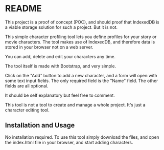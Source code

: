 # README
This project is a proof of concept (POC), and should proof that IndexedDB is a viable storage solution for such a project. But it is not.

This simple character profiling tool lets you define profiles for your story or movie characters. The tool makes use of IndexedDB, and therefore data is stored in your browser not on a web server.

You can add, delete and edit your characters any time.

The tool itself is made with Bootstrap, and very simple.

Click on the "Add" button to add a new character, and a form will open with some text input fields. The only required field is the "Name" field. The other fields are all optional.

It should be self explanatory but feel free to comment.

This tool is not a tool to create and manage a whole project. It's just a character editing tool.

## Installation and Usage
No installation required. To use this tool simply download the files, and open the index.html file in your browser, and start adding characters.
